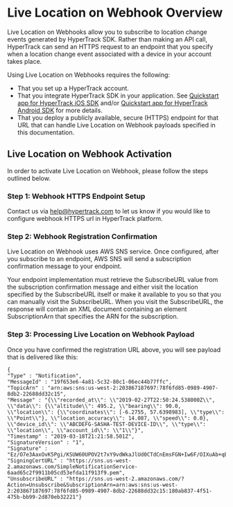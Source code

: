 # Live Location on Webhook Overview

Live Location on Webhooks allow you to subscribe to location change events generated by HyperTrack SDK. Rather than making an API call, HyperTrack can send an HTTPS request to an endpoint that you specify when a location change event associated with a device in your account takes place.

Using Live Location on Webhooks requires the following:

* That you set up a HyperTrack account.
* That you integrate HyperTrack SDK in your application. See [Quickstart app for HyperTrack iOS SDK](#quickstart-ios) and/or [Quickstart app for HyperTrack Android SDK](#quickstart-android) for more details.
* That you deploy a publicly available, secure (HTTPS) endpoint for that URL that can handle Live Location on Webhook payloads specified in this documentation.

## Live Location on Webhook Activation

In order to activate Live Location on Webhook, please follow the steps outlined below. 

### Step 1: Webhook HTTPS Endpoint Setup 

Contact us via help@hypertrack.com to let us know if you would like to configure webhook HTTPS url in HyperTrack platform. 

### Step 2: Webhook Registration Confirmation

Live Location on Webhook uses AWS SNS service. Once configured, after you subscribe to an endpoint, AWS SNS will send a subscription confirmation message to your endpoint. 

Your endpoint implementation must retrieve the SubscribeURL value from the subscription confirmation message and either visit the location specified by the SubscribeURL itself or make it available to you so that you can manually visit the SubscribeURL. When you visit the SubscribeURL, the response will contain an XML document containing an element SubscriptionArn that specifies the ARN for the subscription.

### Step 3: Processing Live Location on Webhook Payload

Once you have confirmed the registration URL above, you will see payload that is delivered like this:

```
{
"Type" : "Notification", 
"MessageId" : "19f653e6-4a81-5c32-80c1-06ec44b77ffc",
"TopicArn" : "arn:aws:sns:us-west-2:203867187697:78f6fd85-0989-4907-8db2-22688dd32c15",
"Message" : "{\\"recorded_at\\": \\"2019-02-27T22:50:24.538000Z\\", \\"data\\": {\\"altitude\\": 495.2, \\"bearing\\": 90.0, \\"location\\": {\\"coordinates\\": [-6.2755, 57.6398983], \\"type\\": \\"Point\\"}, \\"location_accuracy\\": 14.087, \\"speed\\": 0.0}, \\"device_id\\": \\"ABCDEFG-SASHA-TEST-DEVICE-ID\\", \\"type\\": \\"location\\", \\"account_id\\": \\"1\\"}",
"Timestamp" : "2019-03-18T21:21:58.501Z",
"SignatureVersion" : "1",
"Signature" : "Ez/O7e3AaxOvK5Pgi/KSUW60UPOV2t7xY9vdWkaJlUd0CTdCnEmsFGN+Iw6F/OIXuAb+qEemCy0py6qUMwqw8/AU3cY8quco1Ksc4MYFdkdTAv0MjPnwgFR2i8ziaNF/d4cpyUChgKsaiscg2yoDOkf5C0WhMzhVp+jkKjRYpvgpJb2xOCUTLuWvmKRooqxKo58pYak2KzSbTGbbIaGmLNJjR5HSOLZntGT7c51WS5l4kAuWNxJ1p2nad5SLbP76FDg1GTRWKSMxl5Sn1KWKcDspiKlXvMlnSIF/kZl2YDwXucLU+C69nZopgrnUc3+6AXIEZiOC/fCzJ+SDIf9n3w==",
"SigningCertURL" : "https://sns.us-west-2.amazonaws.com/SimpleNotificationService-6aad65c2f9911b05cd53efda11f913f9.pem",
"UnsubscribeURL" : "https://sns.us-west-2.amazonaws.com/?Action=Unsubscribe&SubscriptionArn=arn:aws:sns:us-west-2:203867187697:78f6fd85-0989-4907-8db2-22688dd32c15:180ab837-4f51-475b-bb99-2d870eb32221"}
```


